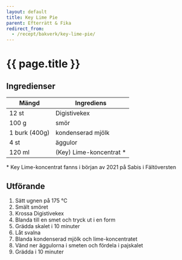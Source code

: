 ```yaml
---
layout: default
title: Key Lime Pie
parent: Efterrätt & Fika
redirect_from:
  - /recept/bakverk/key-lime-pie/
---
```


# {{ page.title }}

## Ingredienser

Mängd|Ingrediens
------------ | -------------
12 st|Digistivekex
100 g|smör
1 burk (400g)|kondenserad mjölk
4 st|äggulor
120 ml| (Key) Lime-koncentrat *

\* Key Lime-koncentrat fanns i början av 2021 på Sabis i Fältöversten

## Utförande
1. Sätt ugnen på 175 ℃
1. Smält smöret
2. Krossa Digistivekex
3. Blanda till en smet och tryck ut i en form
4. Grädda skalet i 10 minuter
5. Låt svalna
6. Blanda kondenserad mjölk och lime-koncentratet
7. Vänd ner äggulorna i smeten och fördela i pajskalet
8. Grädda i 10 minuter
